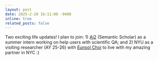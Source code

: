 ```yaml
---
layout: post
date: 2025-2-28 16:11:00 -0400
inline: true
related_posts: false
---
```


Two exciting life updates! I plan to join: 1) [Ai2](https://allenai.org/) (Semantic Scholar) as a summer intern working on help users with scientific QA; and 2) NYU as a visiting researcher (AY 25-26) with [Eunsol Choi](https://eunsol.github.io/) to live with my amazing partner in NYC :) 
